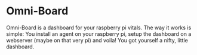 # Omni-Board

Omni-Board is a dashboard for your raspberry pi vitals. The way it works is simple: You install an agent on your raspberry pi, setup the dashboard on a webserver (maybe on that very pi) and voila! You got yourself a nifty, little dashboard.


